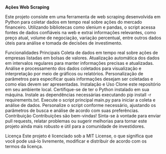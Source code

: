 **Ações Web Scraping**

Este projeto consiste em uma ferramenta de web scraping desenvolvida em Python para coletar dados em tempo real sobre ações do mercado financeiro. Utilizando bibliotecas como slenium e pandas, o script acessa fontes de dados confiáveis na web e extrai informações relevantes, como preço atual, volume de negociação, variação percentual, entre outros dados úteis para análise e tomada de decisões de investimento.

Funcionalidades Principais
Coleta de dados em tempo real sobre ações de empresas listadas em bolsas de valores.
Atualização automática dos dados em intervalos regulares para manter informações precisas e atualizadas.
Análise e processamento dos dados coletados para visualização e interpretação por meio de gráficos ou relatórios.
Personalização de parâmetros para especificar quais informações desejam ser coletadas e como elas devem ser apresentadas.
Instalação e Uso
Clone este repositório em seu ambiente local.
Certifique-se de ter o Python instalado em sua máquina.
Instale as dependências necessárias executando pip install -r requirements.txt.
Execute o script principal main.py para iniciar a coleta e análise de dados.
Personalize o script conforme necessário, ajustando os parâmetros de busca e análise de acordo com suas preferências.
Contribuição
Contribuições são bem-vindas! Sinta-se à vontade para enviar pull requests, relatar problemas ou sugerir melhorias para tornar este projeto ainda mais robusto e útil para a comunidade de investidores.

Licença
Este projeto é licenciado sob a MIT License, o que significa que você pode usá-lo livremente, modificar e distribuir de acordo com os termos da licença.
